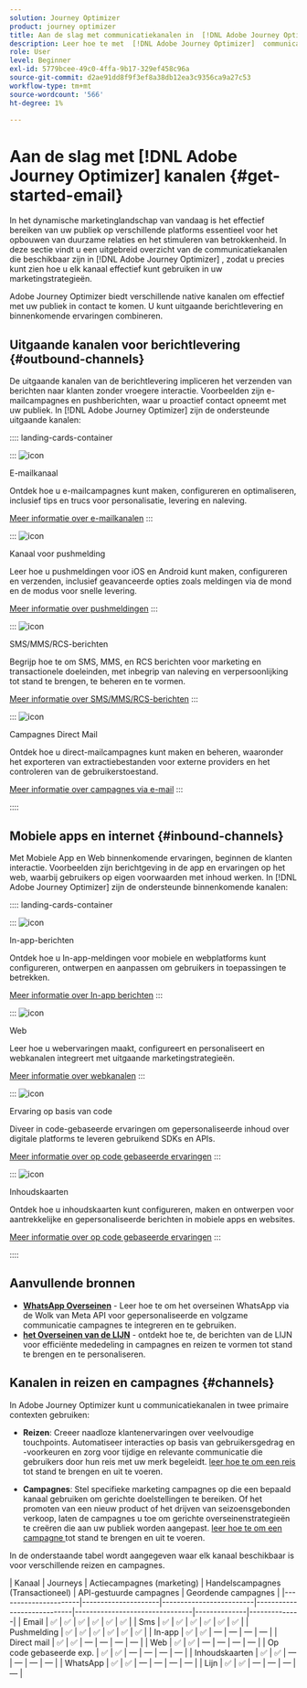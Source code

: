 ```yaml
---
solution: Journey Optimizer
product: journey optimizer
title: Aan de slag met communicatiekanalen in  [!DNL Adobe Journey Optimizer]
description: Leer hoe te met  [!DNL Adobe Journey Optimizer]  communicatiekanalen te werken.
role: User
level: Beginner
exl-id: 5779bcee-49c0-4ffa-9b17-329ef458c96a
source-git-commit: d2ae91dd8f9f3ef8a38db12ea3c9356ca9a27c53
workflow-type: tm+mt
source-wordcount: '566'
ht-degree: 1%

---
```



# Aan de slag met [!DNL Adobe Journey Optimizer] kanalen {#get-started-email}

In het dynamische marketinglandschap van vandaag is het effectief bereiken van uw publiek op verschillende platforms essentieel voor het opbouwen van duurzame relaties en het stimuleren van betrokkenheid. In deze sectie vindt u een uitgebreid overzicht van de communicatiekanalen die beschikbaar zijn in [!DNL Adobe Journey Optimizer] , zodat u precies kunt zien hoe u elk kanaal effectief kunt gebruiken in uw marketingstrategieën.

Adobe Journey Optimizer biedt verschillende native kanalen om effectief met uw publiek in contact te komen. U kunt uitgaande berichtlevering en binnenkomende ervaringen combineren.

## Uitgaande kanalen voor berichtlevering {#outbound-channels}

De uitgaande kanalen van de berichtlevering impliceren het verzenden van berichten naar klanten zonder vroegere interactie. Voorbeelden zijn e-mailcampagnes en pushberichten, waar u proactief contact opneemt met uw publiek. In [!DNL Adobe Journey Optimizer] zijn de ondersteunde uitgaande kanalen:

:::: landing-cards-container

:::
![icon]( https://cdn.experienceleague.adobe.com/icons/envelope.svg)

E-mailkanaal

Ontdek hoe u e-mailcampagnes kunt maken, configureren en optimaliseren, inclusief tips en trucs voor personalisatie, levering en naleving.

[Meer informatie over e-mailkanalen](../../rp_landing_pages/email-landing-page.md)
:::

:::
![icon]( https://cdn.experienceleague.adobe.com/icons/bell.svg)

Kanaal voor pushmelding

Leer hoe u pushmeldingen voor iOS en Android kunt maken, configureren en verzenden, inclusief geavanceerde opties zoals meldingen via de mond en de modus voor snelle levering.

[Meer informatie over pushmeldingen](../../rp_landing_pages/push-landing-page.md)
:::

:::
![icon]( https://cdn.experienceleague.adobe.com/icons/comment-dots.svg)

SMS/MMS/RCS-berichten

Begrijp hoe te om SMS, MMS, en RCS berichten voor marketing en transactionele doeleinden, met inbegrip van naleving en verpersoonlijking tot stand te brengen, te beheren en te vormen.

[Meer informatie over SMS/MMS/RCS-berichten](../../rp_landing_pages/sms-landing-page.md)
:::

:::
![icon]( https://cdn.experienceleague.adobe.com/icons/mail-bulk.svg)

Campagnes Direct Mail

Ontdek hoe u direct-mailcampagnes kunt maken en beheren, waaronder het exporteren van extractiebestanden voor externe providers en het controleren van de gebruikerstoestand.

[Meer informatie over campagnes via e-mail](../../rp_landing_pages/direct-mail-landing-page.md)
:::

::::

## Mobiele apps en internet {#inbound-channels}

Met Mobiele App en Web binnenkomende ervaringen, beginnen de klanten interactie. Voorbeelden zijn berichtgeving in de app en ervaringen op het web, waarbij gebruikers op eigen voorwaarden met inhoud werken. In [!DNL Adobe Journey Optimizer] zijn de ondersteunde binnenkomende kanalen:

:::: landing-cards-container

:::
![icon]( https://cdn.experienceleague.adobe.com/icons/mobile.svg)

In-app-berichten

Ontdek hoe u In-app-meldingen voor mobiele en webplatforms kunt configureren, ontwerpen en aanpassen om gebruikers in toepassingen te betrekken.

[Meer informatie over In-app berichten](../../rp_landing_pages/in-app-landing-page.md)
:::

:::
![icon]( https://cdn.experienceleague.adobe.com/icons/globe.svg)

Web

Leer hoe u webervaringen maakt, configureert en personaliseert en webkanalen integreert met uitgaande marketingstrategieën.

[Meer informatie over webkanalen](../../rp_landing_pages/web-landing-page.md)
:::

:::
![icon]( https://cdn.experienceleague.adobe.com/icons/code.svg)

Ervaring op basis van code

Diveer in code-gebaseerde ervaringen om gepersonaliseerde inhoud over digitale platforms te leveren gebruikend SDKs en APIs.

[Meer informatie over op code gebaseerde ervaringen](../../rp_landing_pages/code-based-experience-landing-page.md)
:::

:::
![icon]( https://cdn.experienceleague.adobe.com/icons/id-card.svg)

Inhoudskaarten

Ontdek hoe u inhoudskaarten kunt configureren, maken en ontwerpen voor aantrekkelijke en gepersonaliseerde berichten in mobiele apps en websites.

[Meer informatie over op code gebaseerde ervaringen](../../rp_landing_pages/content-card-landing-page.md)
:::

::::


## Aanvullende bronnen

- **[WhatsApp Overseinen](../../rp_landing_pages/whatsapp-landing-page.md)** - Leer hoe te om het overseinen WhatsApp via de Wolk van Meta API voor gepersonaliseerde en volgzame communicatie campagnes te integreren en te gebruiken.
- **[het Overseinen van de LIJN](../../rp_landing_pages/line-landing-page.md)** - ontdekt hoe te, de berichten van de LIJN voor efficiënte mededeling in campagnes en reizen te vormen tot stand te brengen en te personaliseren.

## Kanalen in reizen en campagnes {#channels}

In Adobe Journey Optimizer kunt u communicatiekanalen in twee primaire contexten gebruiken:

- **Reizen**: Creeer naadloze klantenervaringen over veelvoudige touchpoints. Automatiseer interacties op basis van gebruikersgedrag en -voorkeuren en zorg voor tijdige en relevante communicatie die gebruikers door hun reis met uw merk begeleidt. [ leer hoe te om een reis ](../building-journeys/journey-gs.md) tot stand te brengen en uit te voeren.

- **Campagnes**: Stel specifieke marketing campagnes op die een bepaald kanaal gebruiken om gerichte doelstellingen te bereiken. Of het promoten van een nieuw product of het drijven van seizoensgebonden verkoop, laten de campagnes u toe om gerichte overseinenstrategieën te creëren die aan uw publiek worden aangepast. [ leer hoe te om een campagne ](../campaigns/get-started-with-campaigns.md) tot stand te brengen en uit te voeren.

In de onderstaande tabel wordt aangegeven waar elk kanaal beschikbaar is voor verschillende reizen en campagnes.

| Kanaal | Journeys | Actiecampagnes (marketing) | Handelscampagnes (Transactioneel) | API-gestuurde campagnes | Geordende campagnes |
|----------------------|---------------------|-------------------------|----------------------------|--------------------------------|--------------|--------------|
| Email | ✅ | ✅ | ✅ | ✅ | ✅ | ✅ |
| Sms | ✅ | ✅ | ✅ | ✅ | ✅ | ✅ |
| Pushmelding | ✅ | ✅ | ✅ | ✅ | ✅ | ✅ |
| In-app | ✅ | ✅ | — | — | — | — |
| Direct mail | ✅ | ✅ | — | — | — | — |
| Web | ✅ | ✅ | — | — | — | — |
| Op code gebaseerde exp. | ✅ | ✅ | — | — | — | — |
| Inhoudskaarten | ✅ | ✅ | — | — | — | — |
| WhatsApp | ✅ | ✅ | — | — | — | — |
| Lijn | ✅ | ✅ | — | — | — | — |
